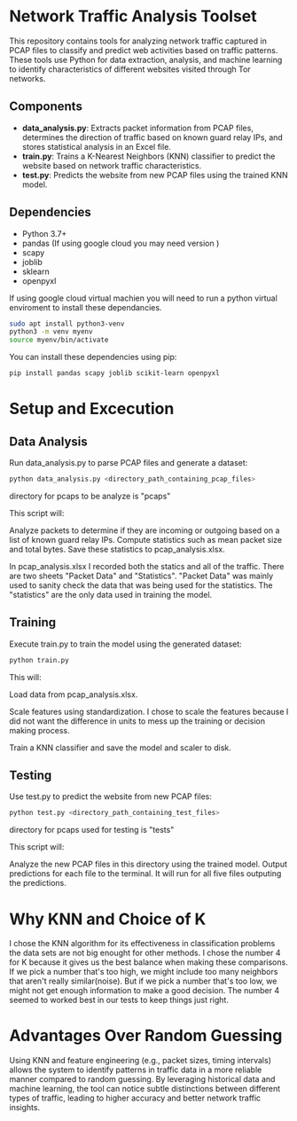 # Network Traffic Analysis Toolset

This repository contains tools for analyzing network traffic captured in PCAP files to classify and predict web activities based on traffic patterns. These tools use Python for data extraction, analysis, and machine learning to identify characteristics of different websites visited through Tor networks.

## Components

- **data_analysis.py**: Extracts packet information from PCAP files, determines the direction of traffic based on known guard relay IPs, and stores statistical analysis in an Excel file.
- **train.py**: Trains a K-Nearest Neighbors (KNN) classifier to predict the website based on network traffic characteristics.
- **test.py**: Predicts the website from new PCAP files using the trained KNN model.

## Dependencies

- Python 3.7+
- pandas (If using google cloud you may need version )
- scapy
- joblib
- sklearn
- openpyxl

If using google cloud virtual machien you will need to run a python virtual enviroment to install these dependancies.

```bash
sudo apt install python3-venv
python3 -m venv myenv
source myenv/bin/activate
```

You can install these dependencies using pip:

```bash
pip install pandas scapy joblib scikit-learn openpyxl
```

# Setup and Excecution

## Data Analysis

Run data_analysis.py to parse PCAP files and generate a dataset:

```bash
python data_analysis.py <directory_path_containing_pcap_files>
```

directory for pcaps to be analyze is "pcaps"

This script will:

Analyze packets to determine if they are incoming or outgoing based on a list of known guard relay IPs.
Compute statistics such as mean packet size and total bytes.
Save these statistics to pcap_analysis.xlsx.

In pcap_analysis.xlsx I recorded both the statics and all of the traffic. There are two sheets "Packet Data" and "Statistics". "Packet Data" was mainly used to sanity check the data that was being used for the statistics. The "statistics" are the only data used in training the model.

## Training

Execute train.py to train the model using the generated dataset:

```bash
python train.py
```

This will:

Load data from pcap_analysis.xlsx.

Scale features using standardization. I chose to scale the features because I did not want the difference in units to mess up the training or decision making process.

Train a KNN classifier and save the model and scaler to disk.

## Testing

Use test.py to predict the website from new PCAP files:

```bash
python test.py <directory_path_containing_test_files>
```

directory for pcaps used for testing is "tests"

This script will:

Analyze the new PCAP files in this directory using the trained model.
Output predictions for each file to the terminal. It will run for all five files outputing the predictions.

# Why KNN and Choice of K

I chose the KNN algorithm for its effectiveness in classification problems the data sets are not big enought for other methods. I chose the number 4 for K because it gives us the best balance when making these comparisons. If we pick a number that's too high, we might include too many neighbors that aren't really similar(noise). But if we pick a number that's too low, we might not get enough information to make a good decision. The number 4 seemed to worked best in our tests to keep things just right.

# Advantages Over Random Guessing

Using KNN and feature engineering (e.g., packet sizes, timing intervals) allows the system to identify patterns in traffic data in a more reliable manner compared to random guessing. By leveraging historical data and machine learning, the tool can notice subtle distinctions between different types of traffic, leading to higher accuracy and better network traffic insights.
